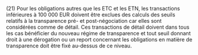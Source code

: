 (21) Pour les obligations autres que les ETC et les ETN, les transactions inférieures à 100 000 EUR doivent être exclues des calculs des seuils relatifs à la transparence pré- et post-négociation car elles sont considérées comme de détail. Ces transactions de détail doivent dans tous les cas bénéficier du nouveau régime de transparence et tout seuil donnant droit à une dérogation ou un report concernant les obligations en matière de transparence doit être fixé au-dessus de ce niveau.